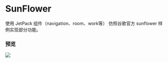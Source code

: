# SunFlower

使用 JetPack 组件（navigation、room、work等） 仿照谷歌官方 sunflower 样例实现部分功能。

### 预览
![](https://github.com/wuchao226/SunFlower/blob/master/image/preview.gif)
